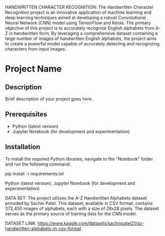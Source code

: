 HANDWRITTEN CHARACTER RECOGNITION:
The Handwritten Character Recognition project is an innovative application of machine learning and deep learning techniques aimed at developing a robust Convolutional Neural Network (CNN) model using TensorFlow and Keras. The primary objective of this project is to accurately recognize English alphabets from A-Z in handwritten form. By leveraging a comprehensive dataset containing a large number of images of handwritten English alphabets, the project aims to create a powerful model capable of accurately detecting and recognizing characters from input images.

# Project Name

## Description

Brief description of your project goes here.

## Prerequisites

- Python (latest version)
- Jupyter Notebook (for development and experimentation)

## Installation

To install the required Python libraries, navigate to the "Notebook" folder and run the following command:


pip install -r requirements.txt

Python (latest version), Jupyter Notebook (for development and experimentation)

DATA SET:
The project utilizes the A-Z Handwritten Alphabets dataset provided by Sachin Patel. This dataset, available in CSV format, contains 372,450 images of alphabets, each with a size of 28x28 pixels. The dataset serves as the primary source of training data for the CNN model.

DATASET LINK:
https://www.kaggle.com/datasets/sachinpatel21/az-handwritten-alphabets-in-csv-format
```bash
